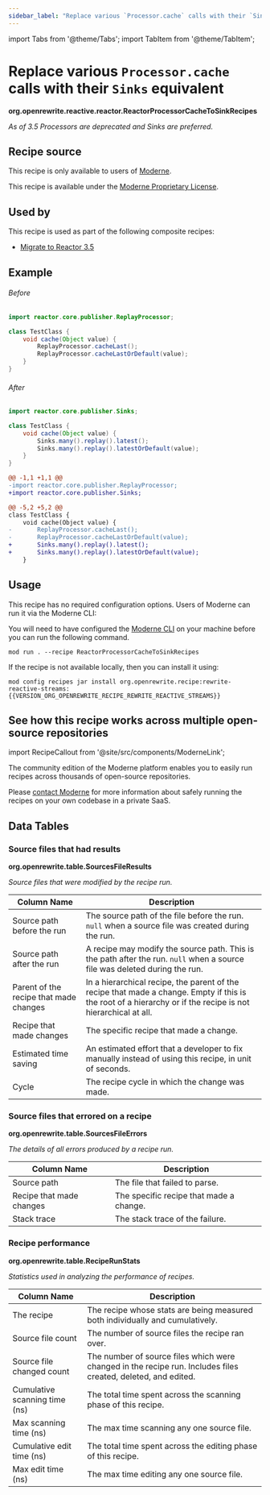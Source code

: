 ```yaml
---
sidebar_label: "Replace various `Processor.cache` calls with their `Sinks` equivalent"
---
```


import Tabs from '@theme/Tabs';
import TabItem from '@theme/TabItem';

# Replace various `Processor.cache` calls with their `Sinks` equivalent

**org.openrewrite.reactive.reactor.ReactorProcessorCacheToSinkRecipes**

_As of 3.5 Processors are deprecated and Sinks are preferred._

## Recipe source

This recipe is only available to users of [Moderne](https://docs.moderne.io/).


This recipe is available under the [Moderne Proprietary License](https://docs.moderne.io/licensing/overview).


## Used by

This recipe is used as part of the following composite recipes:

* [Migrate to Reactor 3.5](/recipes/reactive/reactor/upgradereactor_3_5.md)

## Example


<Tabs groupId="beforeAfter">
<TabItem value="java" label="java">


###### Before
```java
import reactor.core.publisher.ReplayProcessor;

class TestClass {
    void cache(Object value) {
        ReplayProcessor.cacheLast();
        ReplayProcessor.cacheLastOrDefault(value);
    }
}
```

###### After
```java
import reactor.core.publisher.Sinks;

class TestClass {
    void cache(Object value) {
        Sinks.many().replay().latest();
        Sinks.many().replay().latestOrDefault(value);
    }
}
```

</TabItem>
<TabItem value="diff" label="Diff" >

```diff
@@ -1,1 +1,1 @@
-import reactor.core.publisher.ReplayProcessor;
+import reactor.core.publisher.Sinks;

@@ -5,2 +5,2 @@
class TestClass {
    void cache(Object value) {
-       ReplayProcessor.cacheLast();
-       ReplayProcessor.cacheLastOrDefault(value);
+       Sinks.many().replay().latest();
+       Sinks.many().replay().latestOrDefault(value);
    }
```
</TabItem>
</Tabs>


## Usage

This recipe has no required configuration options. Users of Moderne can run it via the Moderne CLI:
<Tabs groupId="projectType">


<TabItem value="moderne-cli" label="Moderne CLI">

You will need to have configured the [Moderne CLI](https://docs.moderne.io/user-documentation/moderne-cli/getting-started/cli-intro) on your machine before you can run the following command.

```shell title="shell"
mod run . --recipe ReactorProcessorCacheToSinkRecipes
```

If the recipe is not available locally, then you can install it using:
```shell
mod config recipes jar install org.openrewrite.recipe:rewrite-reactive-streams:{{VERSION_ORG_OPENREWRITE_RECIPE_REWRITE_REACTIVE_STREAMS}}
```
</TabItem>
</Tabs>

## See how this recipe works across multiple open-source repositories

import RecipeCallout from '@site/src/components/ModerneLink';

<RecipeCallout link="https://app.moderne.io/recipes/org.openrewrite.reactive.reactor.ReactorProcessorCacheToSinkRecipes" />

The community edition of the Moderne platform enables you to easily run recipes across thousands of open-source repositories.

Please [contact Moderne](https://moderne.io/product) for more information about safely running the recipes on your own codebase in a private SaaS.
## Data Tables

<Tabs groupId="data-tables">
<TabItem value="org.openrewrite.table.SourcesFileResults" label="SourcesFileResults">

### Source files that had results
**org.openrewrite.table.SourcesFileResults**

_Source files that were modified by the recipe run._

| Column Name | Description |
| ----------- | ----------- |
| Source path before the run | The source path of the file before the run. `null` when a source file was created during the run. |
| Source path after the run | A recipe may modify the source path. This is the path after the run. `null` when a source file was deleted during the run. |
| Parent of the recipe that made changes | In a hierarchical recipe, the parent of the recipe that made a change. Empty if this is the root of a hierarchy or if the recipe is not hierarchical at all. |
| Recipe that made changes | The specific recipe that made a change. |
| Estimated time saving | An estimated effort that a developer to fix manually instead of using this recipe, in unit of seconds. |
| Cycle | The recipe cycle in which the change was made. |

</TabItem>

<TabItem value="org.openrewrite.table.SourcesFileErrors" label="SourcesFileErrors">

### Source files that errored on a recipe
**org.openrewrite.table.SourcesFileErrors**

_The details of all errors produced by a recipe run._

| Column Name | Description |
| ----------- | ----------- |
| Source path | The file that failed to parse. |
| Recipe that made changes | The specific recipe that made a change. |
| Stack trace | The stack trace of the failure. |

</TabItem>

<TabItem value="org.openrewrite.table.RecipeRunStats" label="RecipeRunStats">

### Recipe performance
**org.openrewrite.table.RecipeRunStats**

_Statistics used in analyzing the performance of recipes._

| Column Name | Description |
| ----------- | ----------- |
| The recipe | The recipe whose stats are being measured both individually and cumulatively. |
| Source file count | The number of source files the recipe ran over. |
| Source file changed count | The number of source files which were changed in the recipe run. Includes files created, deleted, and edited. |
| Cumulative scanning time (ns) | The total time spent across the scanning phase of this recipe. |
| Max scanning time (ns) | The max time scanning any one source file. |
| Cumulative edit time (ns) | The total time spent across the editing phase of this recipe. |
| Max edit time (ns) | The max time editing any one source file. |

</TabItem>

</Tabs>
